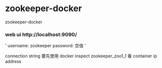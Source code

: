 # zookeeper-docker
zookeeper-docker

### web ui http://localhost:9090/
'
   username: zookeeper
   password: 空值
'

connection string 要先使用
docker inspect zookeeper_zoo1_1 看 container ip address

